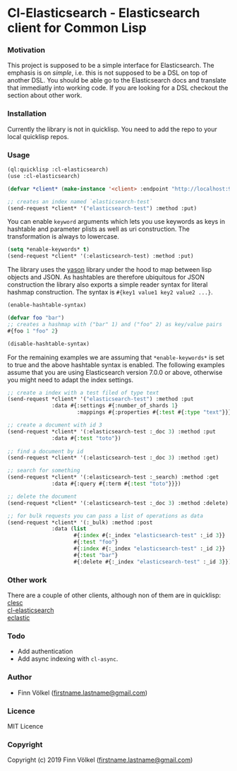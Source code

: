 # Cl-Elasticsearch - Elasticsearch client for Common Lisp

### Motivation

This project is supposed to be a simple interface for Elasticsearch. The
emphasis is on *simple*, i.e. this is not supposed to be a DSL on top of 
another DSL. You should be able go to the Elasticsearch docs and translate
that immediatly into working code. If you are looking for a DSL checkout
the section about other work.

### Installation

Currently the library is not in quicklisp. You need to add the repo to your 
local quicklisp repos.

### Usage

```cl
(ql:quicklisp :cl-elasticsearch)
(use :cl-elasticsearch)

(defvar *client* (make-instance '<client> :endpoint "http://localhost:9200"))

;; creates an index named `elasticsearch-test`
(send-request *client* '("elasticsearch-test") :method :put)
```
You can enable `keyword` arguments which lets you use keywords as keys in 
hashtable and parameter plists as well as uri construction. 
The transformation is always to lowercase.

```cl
(setq *enable-keywords* t)
(send-request *client* '(:elasticsearch-test) :method :put)
```
The library uses the [yason](https://github.com/phmarek/yason) library under 
the hood to map between lisp objects and JSON. As hashtables are therefore 
ubiquitous for JSON construction the library also exports a simple reader syntax
for literal hashmap construction. The syntax is `#{key1 value1 key2 value2 ...}`.

```cl
(enable-hashtable-syntax)

(defvar foo "bar")
;; creates a hashmap with ("bar" 1) and ("foo" 2) as key/value pairs
#{foo 1 "foo" 2}

(disable-hashtable-syntax)
```
For the remaining examples we are assuming that `*enable-keywords*` is set to
true and the above hashtable syntax is enabled. The following examples
assume that you are using Elasticsearch version 7.0.0 or above,
otherwise you might need to adapt the index settings.

```cl
;; create a index with a test filed of type text
(send-request *client* '("elasticsearch-test") :method :put 
              :data #{:settings #{:number_of_shards 1}
                      :mappings #{:properties #{:test #{:type "text"}}}})

;; create a document with id 3
(send-request *client* '(:elasticsearch-test :_doc 3) :method :put
              :data #{:test "toto"})
              
;; find a document by id
(send-request *client* '(:elasticsearch-test :_doc 3) :method :get)

;; search for something
(send-request *client* '(:elasticsearch-test :_search) :method :get
              :data #{:query #{:term #{:test "toto"}}})

;; delete the document
(send-request *client* '(:elasticsearch-test :_doc 3) :method :delete)

;; for bulk requests you can pass a list of operations as data
(send-request *client* '(:_bulk) :method :post
              :data (list
                     #{:index #{:_index "elasticsearch-test" :_id 3}}
                     #{:test "foo"}
                     #{:index #{:_index "elasticsearch-test" :_id 2}}
                     #{:test "bar"}
                     #{:delete #{:_index "elasticsearch-test" :_id 3}}))
```

### Other work

There are a couple of other clients, although non of them are in quicklisp:  
[clesc](https://github.com/own-pt/clesc)  
[cl-elasticsearch](https://github.com/kraison/cl-elasticsearch)  
[eclastic](https://github.com/gschjetne/eclastic)  

### Todo

- Add authentication
- Add async indexing with `cl-async`.

### Author

* Finn Völkel (firstname.lastname@gmail.com)

### Licence

MIT Licence

### Copyright

Copyright (c) 2019 Finn Völkel (firstname.lastname@gmail.com)
